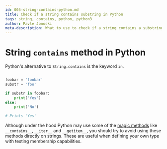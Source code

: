 ```yaml
---
id: 005-string-contains-python.md
title: Check if a string contains substring in Python
tags: string, contains, python, python3
author: Pavle Jonoski
meta-description: What to use to check if a string contains a substring in Python
---
```


# String `contains` method in Python

Python's alternative to `String.contains` is the keyword `in`.

```python

foobar = 'foobar'
substr = 'foo'

if substr in foobar:
    print('Yes')
else:
    print('No')

# Prints 'Yes'
```

Although under the hood Python may use some of the [magic methods]() like
`__contains__`, `__iter__` and `__getitem__`, you should try to avoid using
these methods directly on strings. These are useful when defining your own type
with testing membership capabilities.


